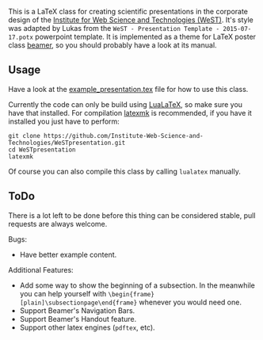 This is a LaTeX class for creating scientific presentations in the corporate
design of the
[Institute for Web Science and Technologies (WeST)](http://west.uni-koblenz.de/).
It's style was adapted by Lukas from the
`WeST - Presentation Template - 2015-07-17.potx` powerpoint template.
It is implemented as a theme for LaTeX poster class
[beamer](https://www.ctan.org/pkg/beamer), so you should probably
have a look at its manual.

## Usage

Have a look at the [example_presentation.tex](example_presentation.tex) file for
how to use this class.

Currently the code can only be build using
[LuaLaTeX](https://www.ctan.org/pkg/lualatex-doc), so make sure you have that
installed.
For compilation [latexmk](https://www.ctan.org/pkg/latexmk/) is recommended, if
you have it installed you just have to perform:

    git clone https://github.com/Institute-Web-Science-and-Technologies/WeSTpresentation.git
    cd WeSTpresentation
    latexmk

Of course you can also compile this class by calling `lualatex` manually.

## ToDo

There is a lot left to be done before this thing can be considered stable,
pull requests are always welcome.

Bugs:

- Have better example content.

Additional Features:

- Add some way to show the beginning of a subsection. In the meanwhile you can
  help yourself with `\begin{frame}[plain]\subsectionpage\end{frame}` whenever
  you would need one.
- Support Beamer's Navigation Bars.
- Support Beamer's Handout feature.
- Support other latex engines (`pdftex`, etc).
